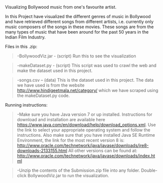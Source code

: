 Visualizing Bollywood music from one's favourite artist.

In this Project have visualized the different genres of music in Bollywood and have retrieved different songs from different artists, i.e. currently only music composers of the songs in these movies. These songs are from the many types of music that have been around for the past 50 years in the Indian Film Industry.


Files in this .zip:

>-BollywoodViz.jar - (script) Run this to see the visualization

>-makeDataset.py - (script) This script was used to crawl the web and make the dataset used in this project.

>-songs.csv – (data) This is the dataset used in this project. The data we have used is from the website http://www.hindigeetmala.net/category/ which we have scraped using the makeDataset.py code.

Running instructions:

>-Make sure you have Java version 7 or up installed. Instructions for download and installation are available here https://www.java.com/en/download/help/download_options.xml. 
Use the link to select your appropriate operating system and follow the instructions. Also make sure that you have installed Java SE Runtime Environment, the link for the most recent version 8 is: http://www.oracle.com/technetwork/java/javase/downloads/jre8-downloads-2133155.html
All other versions can be found at: http://www.oracle.com/technetwork/java/javase/downloads/index.html

>-Unzip the contents of the Submission.zip file into any folder. Double-click BollywoodViz.jar to run the visualization.

